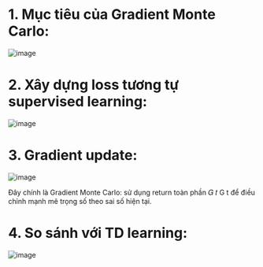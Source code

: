 # 1. Mục tiêu của Gradient Monte Carlo:
![image](https://github.com/user-attachments/assets/f5c8f526-68a5-48c2-9b88-e1ab31ad8534)
# 2. Xây dựng loss tương tự supervised learning:
![image](https://github.com/user-attachments/assets/85714fe9-4c6b-4f09-ba78-7260e5c30589)
# 3. Gradient update:
![image](https://github.com/user-attachments/assets/b62bf5b5-9906-4aad-8403-7feee6d21ce8)

 Đây chính là Gradient Monte Carlo: sử dụng return toàn phần 
𝐺
𝑡
G 
t
​
  để điều chỉnh mạnh mẽ trọng số theo sai số hiện tại.

# 4. So sánh với TD learning:
![image](https://github.com/user-attachments/assets/aa4aab81-71ce-470c-b8a5-4b9f3b08648e)




